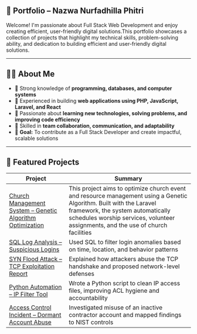 ## 🔐 Portfolio – Nazwa Nurfadhilla Phitri
Welcome! I'm passionate about Full Stack Web Development and enjoy creating efficient, user-friendly digital solutions.This portfolio showcases a collection of projects that highlight my technical skills, problem-solving ability, and dedication to building efficient and user-friendly digital solutions.

--- 
## 👨‍💻 About Me

- 💼 Strong knowledge of **programming, databases, and computer systems**  
- 🧩 Experienced in building **web applications using PHP, JavaScript, Laravel, and React**  
- 🧠 Passionate about **learning new technologies, solving problems, and improving code efficiency**  
- 🤝 Skilled in **team collaboration, communication, and adaptability**  
- 🚀 **Goal:** To contribute as a Full Stack Developer and create impactful, scalable solutions
  
---
## 📁 Featured Projects

| Project | Summary |
|----------|----------|
| [Church Management System – Genetic Algorithm Optimization](https://github.com/nazwa-np/Portofolio/tree/6938d528e9c1847cc851ca35b518436746ba3857/01-church-management) | This project aims to optimize church event and resource management using a Genetic Algorithm. Built with the Laravel framework, the system automatically schedules worship services, volunteer assignments, and the use of church facilities |
| [SQL Log Analysis – Suspicious Logins](#) | Used SQL to filter login anomalies based on time, location, and behavior patterns |
| [SYN Flood Attack – TCP Exploitation Report](#) | Explained how attackers abuse the TCP handshake and proposed network-level defenses |
| [Python Automation – IP Filter Tool](#) | Wrote a Python script to clean IP access files, improving ACL hygiene and accountability |
| [Access Control Incident – Dormant Account Abuse](#) | Investigated misuse of an inactive contractor account and mapped findings to NIST controls |
```


